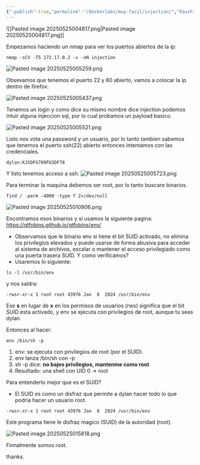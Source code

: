 ```yaml
---
{"-publish":true,"permalink":"/dockerlabs/muy-facil/injection/","PassFrontmatter":true}
---
```


![[Pasted image 20250525004817.png\|Pasted image 20250525004817.png]]


Empezamos haciendo un nmap para ver los puertos abiertos de la ip:

```
nmap -sCV -T5 172.17.0.2 -v -oN injection
```

![Pasted image 20250525005259.png](/img/user/imgs/Pasted%20image%2020250525005259.png)

Obsevamos que tenemos el puerto 22 y 80 abierto, vamos a colocar la ip dentro de firefox:

![Pasted image 20250525005437.png](/img/user/imgs/Pasted%20image%2020250525005437.png)

Tenemos un login y como dice su mismo nombre dice injection podemos intuir alguna injeccion sql, por lo cual probamos un payload basico.

![Pasted image 20250525005521.png](/img/user/imgs/Pasted%20image%2020250525005521.png)

Listo nos vota una password y un usuario, por lo tanto tambien sabemos que tenemos el puerto ssh(22) abierto entonces intentamos con las credenciales.

```
dylan:KJSDFG789FGSDF78
```

Y listo tenemos acceso a ssh:
![Pasted image 20250525005723.png](/img/user/imgs/Pasted%20image%2020250525005723.png)

Para terminar la maquina debemos ser root, por lo tanto buscare binarios.

```
find / -perm -4000 -type f 2>/dev/null
```

![Pasted image 20250525010906.png](/img/user/imgs/Pasted%20image%2020250525010906.png)

Encontramos esos binarios y si usamos la siguiente pagina: https://gtfobins.github.io/gtfobins/env/
- Observamos que le binario env si tiene el bit SUID activado, no elimina los privilegios elevados y puede usarse de forma abusiva para acceder al sistema de archivos, escalar o mantener el acceso privilegiado como una puerta trasera SUID.
Y como verificamos?
- Usaremos lo siguiente:
```
ls -l /usr/bin/env
```

y nos saldra:
```
-rwsr-xr-x 1 root root 43976 Jan  8  2024 /usr/bin/env
```

Ese **s** en lugar de **x** en los permisos de usuarios (rws) significa que el bit SUID esta activado, y env se ejecuta con privilegios de root, aunque tu seas dylan.

Entonces al hacer:
```
env /bin/sh -p
```

1. env: se ejecuta con privilegios de root (por el SUID).
2. env lanza /bin/sh con -p
3. sh -p dice: **no bajes privilegios, mantenme como root**
4. Resultado: una shell con UID 0 -> root

Para entenderlo mejor que es el SUID?
- El SUID es como un disfraz que permite a dylan hacer todo lo que podria hacer un usuario root.
```
-rwsr-xr-x 1 root root 43976 Jan  8  2024 /usr/bin/env
```
Este programa tiene le disfraz magico (SUID) de la autoridad (root).

![Pasted image 20250525015818.png](/img/user/imgs/Pasted%20image%2020250525015818.png)

Finnalmente somos root.

thanks.